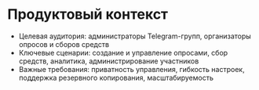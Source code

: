 # Продуктовый контекст

- Целевая аудитория: администраторы Telegram-групп, организаторы опросов и сборов средств
- Ключевые сценарии: создание и управление опросами, сбор средств, аналитика, администрирование участников
- Важные требования: приватность управления, гибкость настроек, поддержка резервного копирования, масштабируемость
